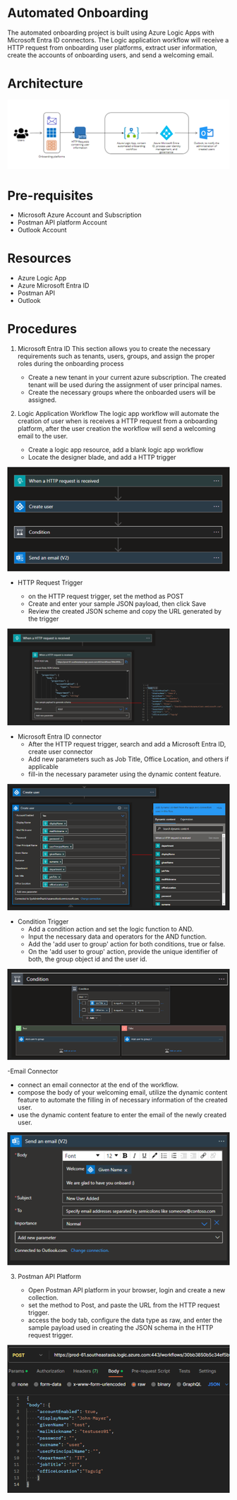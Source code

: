 # Automated Onboarding 
The automated onboarding project is built using Azure Logic Apps with Microsoft Entra ID connectors.
The Logic application workflow will receive a HTTP request from onboarding user platforms, extract user information, create the accounts of onboarding users, and send a welcoming email.

# Architecture

![architecture](https://github.com/Enzeiy/Azure-Projects/blob/main/Automated%20Onboarding%20/Images/OnboardingProjectcpng.png)

# Pre-requisites
  - Microsoft Azure Account and Subscription
  - Postman API platform Account
  - Outlook Account

# Resources
  - Azure Logic App
  - Azure Microsoft Entra ID
  - Postman API
  - Outlook 

# Procedures

1. Microsoft Entra ID
   This section allows you to create the necessary requirements such as tenants, users, groups, and assign the proper roles during the onboarding process

   - Create a new tenant in your current azure subscription. The created tenant will be used during the assignment of user principal names.
   - Create the necessary groups where the onboarded users will be assigned.

2. Logic Application Workflow
   The logic app workflow will automate the creation of user when is receives a HTTP request from a onboarding platform, after the user creation the workflow will
   send a welcoming email to the user.

   - Create a logic app resource, add a blank logic app workflow
   - Locate the designer blade, and add a HTTP trigger

![Workflow](https://github.com/Enzeiy/Azure-Projects/blob/main/Automated%20Onboarding%20/Images/Workflow.png)
    

- HTTP Request Trigger
  
    - on the HTTP request trigger, set the method as POST
    - Create and enter your sample JSON payload, then click Save
    - Review the created JSON scheme and copy the URL generated by the trigger

 ![HTTP](https://github.com/Enzeiy/Azure-Projects/blob/main/Automated%20Onboarding%20/Images/HTTP_Payload.png)

- Microsoft Entra ID connector
    - After the HTTP request trigger, search and add a Microsoft Entra ID, create user connector
    - Add new parameters such as Job Title, Office Location, and others if applicable
    - fill-in the necessary parameter using the dynamic content feature.

![ENTRA](https://github.com/Enzeiy/Azure-Projects/blob/main/Automated%20Onboarding%20/Images/Entra.png)
      
- Condition Trigger
  - Add a condition action and set the logic function to AND.
  - Input the necessary data and operators for the AND function.
  - Add the 'add user to group' action for both conditions, true or false.
  - On the 'add user to group' action, provide the unique identifier of both, the group object id and the user id.

![CONDITION](https://github.com/Enzeiy/Azure-Projects/blob/main/Automated%20Onboarding%20/Images/Condtion.png)

-Email Connector
  - connect an email connector at the end of the workflow.
  - compose the body of your welcoming email, utilize the dynamic content feature to automate the filling in of necessary information of the created user.
  - use the dynamic content feature to enter the email of the newly created user.

![Email](https://github.com/Enzeiy/Azure-Projects/blob/main/Automated%20Onboarding%20/Images/Email.png)

    
3. Postman API Platform

   - Open Postman API platform in your browser, login and create a new collection.
   - set the method to Post, and paste the URL from the HTTP request trigger.
   - access the body tab, configure the data type as raw, and enter the sample payload used in creating the JSON schema in the HTTP request trigger.

  ![Postman](https://github.com/Enzeiy/Azure-Projects/blob/main/Automated%20Onboarding%20/Images/Postman.png)

